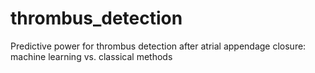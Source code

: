 # thrombus_detection
Predictive power for thrombus detection after atrial appendage closure: machine learning vs. classical methods 
